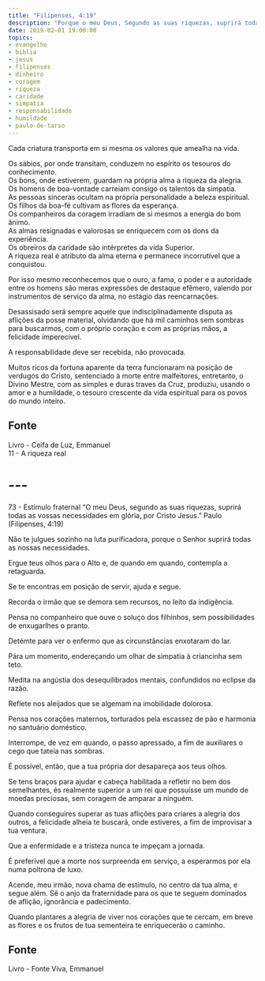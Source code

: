```yaml
---
title: "Filipenses, 4:19"
description: "Porque o meu Deus, Segundo as suas riquezas, suprirá todas as vossas necessidades..."
date: 2019-02-01 19:00:00
topics: 
- evangelho
- biblia
- jesus
- filipenses
- dinheiro
- coragem
- riqueza
- caridade
- simpatia
- responsabilidade
- humildade
- paulo-de-tarso
---
```


Cada criatura transporta em si mesma os valores que amealha na vida.

Os sábios, por onde transitam, conduzem no espírito os tesouros do conhecimento.  
Os bons, onde estiverem, guardam na própria alma a riqueza da alegria.  
Os homens de boa-vontade carreiam consigo os talentos da simpatia.  
As pessoas sinceras ocultam na própria personalidade a beleza espiritual.  
Os filhos da boa-fé cultivam as flores da esperança.  
Os companheiros da coragem irradiam de si mesmos a energia do bom ânimo.  
As almas resignadas e valorosas se enriquecem com os dons da experiência.  
Os obreiros da caridade são intérpretes da vida Superior.  
A riqueza real é atributo da alma eterna e permanece incorrutível que a conquistou.  

Por isso mesmo reconhecemos que o ouro, a fama, o poder e a autoridade entre os
homens são meras expressões de destaque efêmero, valendo por instrumentos de serviço
da alma, no estágio das reencarnações.

Desassisado será sempre aquele que indisciplinadamente disputa as aflições da posse
material, olvidando que há mil caminhos sem sombras para buscarmos, com o próprio
coração e com as próprias mãos, a felicidade imperecível.

A responsabilidade deve ser recebida, não provocada.

Muitos ricos da fortuna aparente da terra funcionaram na posição de verdugos do
Cristo, sentenciado à morte entre malfeitores, entretanto, o Divino Mestre, com
as simples e duras traves da Cruz, produziu, usando o amor e a humildade, o
tesouro crescente da vida espiritual para os povos do mundo inteiro.

## Fonte
Livro - Ceifa de Luz, Emmanuel  
11 - A riqueza real

# ---

73 - Estímulo fraternal
“O meu Deus, segundo as suas riquezas, suprirá todas
as vossas necessidades em glória, por Cristo Jesus.”
Paulo (Filipenses, 4:19)

Não te julgues sozinho na luta purificadora, porque o Senhor suprirá todas
as nossas necessidades.

Ergue teus olhos para o Alto e, de quando em quando, contempla a
retaguarda.

Se te encontras em posição de servir, ajuda e segue.

Recorda o irmão que se demora sem recursos, no leito da indigência.

Pensa no companheiro que ouve o soluço dos filhinhos, sem possibilidades
de enxugar­lhes o pranto.

Detém­te para ver o enfermo que as circunstâncias enxotaram do lar.

Pára um momento, endereçando um olhar de simpatia à criancinha sem
teto.

Medita na angústia dos desequilibrados mentais, confundidos no eclipse da
razão.

Reflete nos aleijados que se algemam na imobilidade dolorosa.

Pensa nos corações maternos, torturados pela escassez de pão e harmonia
no santuário doméstico.

Interrompe, de vez em quando, o passo apressado, a fim de auxiliares o
cego que tateia nas sombras.

É possível, então, que a tua própria dor desapareça aos teus olhos.

Se tens braços para ajudar e cabeça habilitada a refletir no bem dos
semelhantes, és realmente superior a um rei que possuísse um mundo de moedas
preciosas, sem coragem de amparar a ninguém.

Quando conseguires superar as tuas aflições para criares a alegria dos
outros, a felicidade alheia te buscará, onde estiveres, a fim de improvisar a tua
ventura.

Que a enfermidade e a tristeza nunca te impeçam a jornada.

É preferível que a morte nos surpreenda em serviço, a esperarmos por ela
numa poltrona de luxo.

Acende, meu irmão, nova chama de estímulo, no centro da tua alma, e
segue além. Sê o anjo da fraternidade para os que te seguem dominados de aflição,
ignorância e padecimento.

Quando plantares a alegria de viver nos corações que te cercam, em breve
as flores e os frutos de tua sementeira te enriquecerão o caminho.

## Fonte
Livro - Fonte Viva, Emmanuel  

